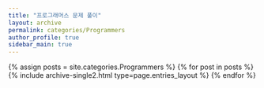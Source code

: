 ```yaml
---
title: "프로그래머스 문제 풀이"
layout: archive
permalink: categories/Programmers
author_profile: true
sidebar_main: true
---
```



{% assign posts = site.categories.Programmers %}
{% for post in posts %} {% include archive-single2.html type=page.entries_layout %} {% endfor %}
